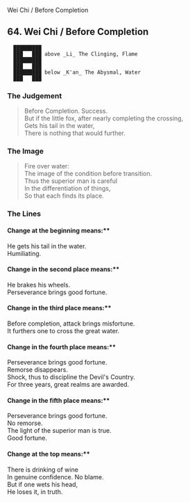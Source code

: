 Wei Chi / Before Completion
## 64. Wei Chi / Before Completion
      █████████
      ███   ███ above _Li_ The Clinging, Flame  
      █████████
      ███   ███
      █████████ below _K'an_ The Abysmal, Water  
      ███   ███
### The Judgement
> Before Completion. Success.  
 But if the little fox, after nearly completing the crossing,  
 Gets his tail in the water,  
 There is nothing that would further.
### The Image
> Fire over water:  
 The image of the condition before transition.  
 Thus the superior man is careful  
 In the differentiation of things,  
 So that each finds its place.
### The Lines

#### Change at the beginning means:**  
 He gets his tail in the water.  
 Humiliating.
#### Change in the second place means:**  
 He brakes his wheels.  
 Perseverance brings good fortune.
#### Change in the third place means:**  
 Before completion, attack brings misfortune.  
 It furthers one to cross the great water.
#### Change in the fourth place means:**  
 Perseverance brings good fortune.  
 Remorse disappears.  
 Shock, thus to discipline the Devil's Country.  
 For three years, great realms are awarded.
#### Change in the fifth place means:**  
 Perseverance brings good fortune.  
 No remorse.  
 The light of the superior man is true.  
 Good fortune.
#### Change at the top means:**  
 There is drinking of wine  
 In genuine confidence. No blame.  
 But if one wets his head,  
 He loses it, in truth.




